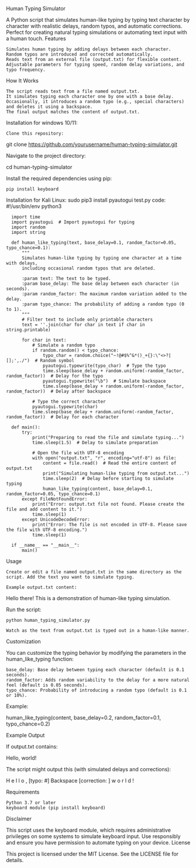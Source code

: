 Human Typing Simulator

A Python script that simulates human-like typing by typing text character by character with realistic delays, random typos, and automatic corrections. Perfect for creating natural typing simulations or automating text input with a human touch.
Features

    Simulates human typing by adding delays between each character.
    Random typos are introduced and corrected automatically.
    Reads text from an external file (output.txt) for flexible content.
    Adjustable parameters for typing speed, random delay variations, and typo frequency.

How It Works

    The script reads text from a file named output.txt.
    It simulates typing each character one by one with a base delay.
    Occasionally, it introduces a random typo (e.g., special characters) and deletes it using a backspace.
    The final output matches the content of output.txt.

Installation for windows 10/11:

    Clone this repository:

git clone https://github.com/yourusername/human-typing-simulator.git

Navigate to the project directory:

cd human-typing-simulator

Install the required dependencies using pip:

    pip install keyboard

Installation for Kali Linux:
    sudo pip3 install pyautogui
     test.py code:
      #!/usr/bin/env python3
      
      import time
      import pyautogui  # Import pyautogui for typing
      import random
      import string
      
      def human_like_typing(text, base_delay=0.1, random_factor=0.05, typo_chance=0.1):
          """
          Simulates human-like typing by typing one character at a time with delays, 
          including occasional random typos that are deleted.
      
          :param text: The text to be typed.
          :param base_delay: The base delay between each character (in seconds).
          :param random_factor: The maximum random variation added to the delay.
          :param typo_chance: The probability of adding a random typo (0 to 1).
          """
          # Filter text to include only printable characters
          text = ''.join(char for char in text if char in string.printable)
      
          for char in text:
              # Simulate a random typo
              if random.random() < typo_chance:
                  typo_char = random.choice("~!@#$%^&*()_+{}:\"<>?|[];',./")  # Random symbol
                  pyautogui.typewrite(typo_char)  # Type the typo
                  time.sleep(base_delay + random.uniform(-random_factor, random_factor))  # Delay for the typo
                  pyautogui.typewrite("\b")  # Simulate backspace
                  time.sleep(base_delay + random.uniform(-random_factor, random_factor))  # Delay after backspace
      
              # Type the correct character
              pyautogui.typewrite(char)
              time.sleep(base_delay + random.uniform(-random_factor, random_factor))  # Delay for each character
      
      def main():
          try:
              print("Preparing to read the file and simulate typing...")
              time.sleep(1.5)  # Delay to simulate preparation
              
              # Open the file with UTF-8 encoding
              with open("output.txt", "r", encoding="utf-8") as file:
                  content = file.read()  # Read the entire content of output.txt
                  print("Simulating human-like typing from output.txt...")
                  time.sleep(2)  # Delay before starting to simulate typing
                  human_like_typing(content, base_delay=0.1, random_factor=0.05, typo_chance=0.1)
          except FileNotFoundError:
              print("Error: output.txt file not found. Please create the file and add content to it.")
              time.sleep(1)
          except UnicodeDecodeError:
              print("Error: The file is not encoded in UTF-8. Please save the file with UTF-8 encoding.")
              time.sleep(1)
      
      if __name__ == "__main__":
          main()
      

Usage

    Create or edit a file named output.txt in the same directory as the script. Add the text you want to simulate typing.

    Example output.txt content:

Hello there! This is a demonstration of human-like typing simulation.

Run the script:

    python human_typing_simulator.py

    Watch as the text from output.txt is typed out in a human-like manner.

Customization

You can customize the typing behavior by modifying the parameters in the human_like_typing function:

    base_delay: Base delay between typing each character (default is 0.1 seconds).
    random_factor: Adds random variability to the delay for a more natural feel (default is 0.05 seconds).
    typo_chance: Probability of introducing a random typo (default is 0.1 or 10%).

Example:

human_like_typing(content, base_delay=0.2, random_factor=0.1, typo_chance=0.2)

Example Output

If output.txt contains:

Hello, world!

The script might output this (with simulated delays and corrections):

H
e
l
l
o
,
[typo: #] Backspace
[correction:  ]
w
o
r
l
d
!

Requirements

    Python 3.7 or later
    keyboard module (pip install keyboard)

Disclaimer

This script uses the keyboard module, which requires administrative privileges on some systems to simulate keyboard input. Use responsibly and ensure you have permission to automate typing on your device.
License

This project is licensed under the MIT License. See the LICENSE file for details.
